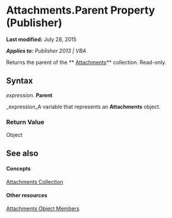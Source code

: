 
# Attachments.Parent Property (Publisher)

 **Last modified:** July 28, 2015

 _**Applies to:** Publisher 2013 | VBA_

Returns the parent of the  ** [Attachments](61957961-8c75-992f-159c-51412ed309ea.md)** collection. Read-only.


## Syntax

 _expression_. **Parent**

 _expression_A variable that represents an  **Attachments** object.


### Return Value

Object


## See also


#### Concepts


 [Attachments Collection](61957961-8c75-992f-159c-51412ed309ea.md)
#### Other resources


 [Attachments Object Members](fbc479ab-ac16-7ee6-f585-5fe63f66b757.md)
